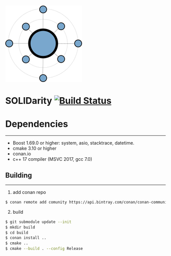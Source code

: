 ![logo](artwork/logo.small.png)
# SOLIDarity [![Build Status](https://travis-ci.org/lysevi/solidarity.svg?branch=master)](https://travis-ci.org/lysevi/solidarity)

# Dependencies
---
* Boost 1.69.0 or higher: system, asio, stacktrace, datetime.
* cmake 3.10 or higher
* conan.io 
* c++ 17 compiler (MSVC 2017, gcc 7.0)

## Building
---
1. add conan repo
```sh
$ conan remote add comunity https://api.bintray.com/conan/conan-community/conan 
```
2. build
```sh
$ git submodule update --init 
$ mkdir build
$ cd build
$ conan install ..
$ cmake ..
$ cmake --build . --config Release 
```

